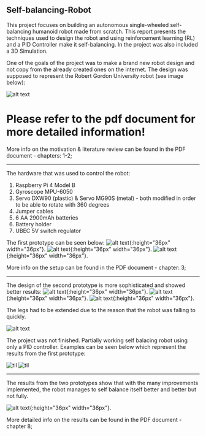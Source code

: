## Self-balancing-Robot

This project focuses on building an autonomous single-wheeled self-balancing
humanoid robot made from scratch. This report presents the techniques used to
design the robot and using reinforcement learning (RL) and a PID Controller make it
self-balancing. In the project was also included a 3D Simulation.

One of the goals of the project was to make a brand new robot design and not copy
from the already created ones on the internet. The design was supposed to represent
the Robert Gordon University robot (see image below):

![alt text](https://github.com/SpacePirato/Autonomous-Robot/blob/master/Library/7.PNG) 

# Please refer to the pdf document for more detailed information!

More info on the motivation & literature review can be found in the PDF document - chapters: 1-2;

-----------------------------------------------------------------------------------

The hardware that was used to control the robot:
1. Raspberry Pi 4 Model B
2. Gyroscope MPU-6050
3. Servo DXW90 (plastic) & Servo MG90S (metal) - both modified in 
                      order to be able to rotate with 360 degrees
4. Jumper cables
5. 6 AA 2900mAh batteries
6. Battery holder
7. UBEC 5V switch regulator

The first prototype can be seen below:
![alt text](https://github.com/SpacePirato/Autonomous-Robot/blob/master/Library/6.PNG){:height="36px" width="36px"}.
![alt text](https://github.com/SpacePirato/Autonomous-Robot/blob/master/Library/5.PNG){:height="36px" width="36px"}.
![alt text](https://github.com/SpacePirato/Autonomous-Robot/blob/master/Library/4.PNG){:height="36px" width="36px"}.


More info on the setup can be found in the PDF document - chapter: 3;

-----------------------------------------------------------------------------------

The design of the second prototype is more sophisticated and showed better results:
![alt text](https://github.com/SpacePirato/Autonomous-Robot/blob/master/Library/1.PNG){:height="36px" width="36px"}. 
![alt text](https://github.com/SpacePirato/Autonomous-Robot/blob/master/Library/2.PNG){:height="36px" width="36px"}. 
![alt text](https://github.com/SpacePirato/Autonomous-Robot/blob/master/Library/3.PNG){:height="36px" width="36px"}. 

The legs had to be extended due to the reason that the robot was falling to quickly.

![alt text](https://github.com/SpacePirato/Autonomous-Robot/blob/master/Library/robot.jpg) 

The project was not finished. Partially working self balacing robot using only a PID controller.
Examples can be seen below which represent the results from the first prototype:

![til](https://imgur.com/a/DbxxrUt)
![til](https://imgur.com/a/jG6TrAk)

-----------------------------------------------------------------------------------

The results from the two prototypes show that with the many improvements implemented, 
the robot manages to self balance itself better and better but not fully.

![alt text](https://github.com/SpacePirato/Autonomous-Robot/blob/master/Library/8.PNG){:height="36px" width="36px"}. 

More detailed info on the results can be found in the PDF document - chapter 8;



